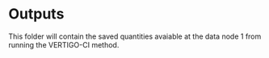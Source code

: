 # Outputs
This folder will contain the saved quantities avaiable at the data node 1 from running the VERTIGO-CI method.